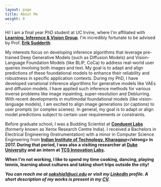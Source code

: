 ```yaml
---
layout: page
title: About Me
weight: 0
---
```


Hi! I am a final year PhD student at UC Irvine, where I'm affiliated with <strong> [Learning, Inference & Vision Group](https://ics.uci.edu/~sudderth/group/)</strong>. I'm incredibly fortunate to be advised by Prof. <strong> [Erik Sudderth](https://ics.uci.edu/~sudderth/)</strong>. 

My interests focus on developing inference algorithms that leverage pre-trained Deep Generative Models (such as Diffusion Models) and Vision-Language Foundation Models (like BLIP, CoCa) to address real-world user queries involving both images and text. My goal is to adapt and align predictions of these foundational models to enhance their reliability and robustness in specific application contexts. During my PhD, I have developed variational inference algorithms for generative models like VAEs and diffusion models. I have applied such inference methods for various inverse problems like image inpainting, super-resolution and Deblurring. With recent developments in multimodal foundational models (like vision-language models), I am excited to align image generations (or captions) to user prompts (or complex scenes). In general, my goal is to adapt or align model predictions subject to certain user requirements or constraints.

Before graduate school, I was a Budding Scientist at <strong>[Conduent Labs](https://www.conduent.com/innovation/)</strong> (formerly known as Xerox Research Centre India). I received a Bachelors in Electrical Engineering (Instrumentation) with a minor in Computer Science Engineering from <strong> [Indian Institute of Technology, Kharagpur]([http://www.iitkgp.ac.in/](http://www.ee.iitkgp.ac.in/))</strong> in 2017. During that period, I was also a visiting researcher at <strong>[Duke University](https://hal.pratt.duke.edu/)</strong> and an intern at <strong>[TCS Innovation Labs](https://www.tcs.com/research-and-innovation)</strong>.

When I'm not working, I like to spend my time cooking, dancing, playing tennis, learning about cultures and taking short trips outside the city!

<i>You can reach me at <strong>sakshia1@uci.edu</strong> or visit my [LinkedIn](https://www.linkedin.com/in/sakshi-agarwal-6a8b6186) profile. A short description of my works is present in my [CV](pub-CV.pdf). </i> 


<font size="4">
  </font>
